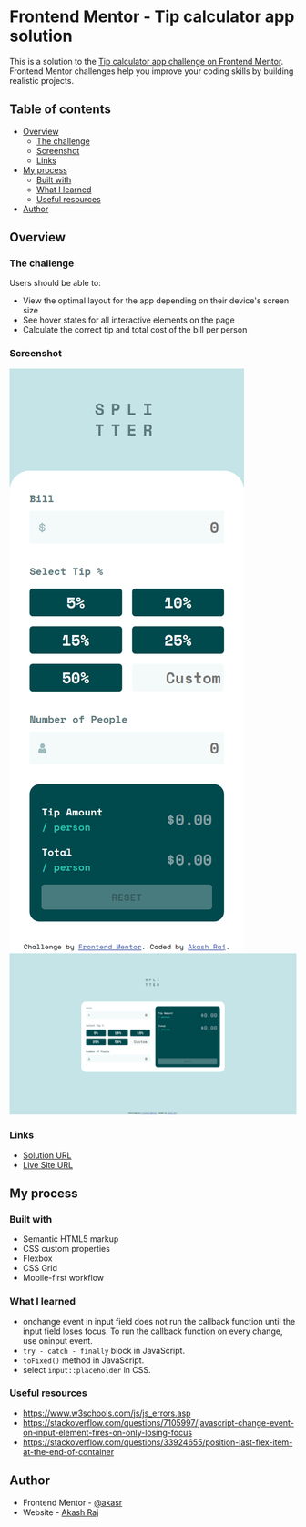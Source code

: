 # Frontend Mentor - Tip calculator app solution

This is a solution to the [Tip calculator app challenge on Frontend Mentor](https://www.frontendmentor.io/challenges/tip-calculator-app-ugJNGbJUX). Frontend Mentor challenges help you improve your coding skills by building realistic projects.

## Table of contents

- [Overview](#overview)
    - [The challenge](#the-challenge)
    - [Screenshot](#screenshot)
    - [Links](#links)
- [My process](#my-process)
    - [Built with](#built-with)
    - [What I learned](#what-i-learned)
    - [Useful resources](#useful-resources)
- [Author](#author)

## Overview

### The challenge

Users should be able to:

- View the optimal layout for the app depending on their device's screen size
- See hover states for all interactive elements on the page
- Calculate the correct tip and total cost of the bill per person

### Screenshot

![Mobile Screens](./screenshots/mobile.png)
![Desktop Screens](./screenshots/desktop.png)

### Links

- [Solution URL](https://github.com/akasr/fm/tree/main/javascript/tip-calculator-app)
- [Live Site URL](https://akasr.github.io/fm/javascript/tip-calculator-app/)

## My process

### Built with

- Semantic HTML5 markup
- CSS custom properties
- Flexbox
- CSS Grid
- Mobile-first workflow

### What I learned

- onchange event in input field does not run the callback function until the input field loses focus. To run the callback function on every change, use oninput event.
- `try - catch - finally` block in JavaScript.
- `toFixed()` method in JavaScript.
- select `input::placeholder` in CSS.


### Useful resources

- https://www.w3schools.com/js/js_errors.asp
- https://stackoverflow.com/questions/7105997/javascript-change-event-on-input-element-fires-on-only-losing-focus
- https://stackoverflow.com/questions/33924655/position-last-flex-item-at-the-end-of-container

## Author

- Frontend Mentor - [@akasr](https://www.frontendmentor.io/profile/akasr)
- Website - [Akash Raj](https://akasr.github.io)
